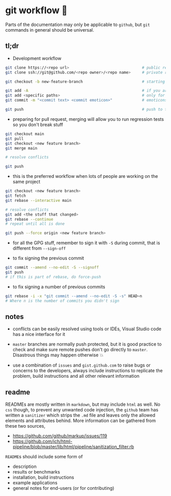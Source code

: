 # git workflow :hammer:

Parts of the documentation may only be applicable to `github`, but `git` commands in general should be universal.

## tl;dr

* Development workflow

```bash
git clone https://<repo url>                                # public repository
git clone ssh://git@github.com/<repo owner>/<repo name>     # private repository with access

git checkout -b new-feature-branch                          # starting development on new feature branch

git add -A                                                  # if you are certain everything should be commited
git add <specific paths>                                    # only for commiting specific items
git commit -m "<commit text> <commit emoticon>"             # emoticons should be mandatory

git push                                                    # push to the remote repository
```

* preparing for pull request, merging will allow you to run regression tests so you don't break stuff

```bash
git checkout main
git pull
git checkout <new feature branch>
git merge main

# resolve conflicts

git push
```

* this is the preferred workflow when lots of people are working on the same project

```bash
git checkout <new feature branch>
git fetch
git rebase --interactive main

# resolve conflicts
git add <the stuff that changed>
git rebase --continue
# repeat until all is done

git push --force origin <new feature branch>
```

* for all the GPG stuff, remember to sign it with `-S` during commit, that is different from `--sign-off`

* to fix signing the previous commit

```bash
git commit --amend --no-edit -S --signoff
git push
# if this is part of rebase, do force-push
```

* to fix signing a number of previous commits

```bash
git rebase -i -x "git commit --amend --no-edit -S -s" HEAD~n
# Where n is the number of commits you didn't sign
```

## notes

* conflicts can be easily resolved using tools or IDEs, Visual Studio code has a nice interface for it

* `master` branches are normally push protected, but it is good practice to check and make sure remote pushes don't go directly to `master`. Disastrous things may happen otherwise :boom:

* use a combination of `issues` and `gist.github.com` to raise bugs or concerns to the developers, always include instructions to replicate the problem, build instructions and all other relevant information

## readme

READMEs are mostly written in `markdown`, but may include `html` as well. No `css` though, to prevent any unwanted code injection, the `github` team has written a `sanitizer` which strips the `.md` file and leaves only the allowed elements and attributes behind. More information can be gathered from these two sources,

* https://github.com/github/markup/issues/119
* https://github.com/jch/html-pipeline/blob/master/lib/html/pipeline/sanitization_filter.rb

`README`s should include some form of 

* description
* results or benchmarks
* installation, build instructions
* example applications
* general notes for end-users (or for contributing)
